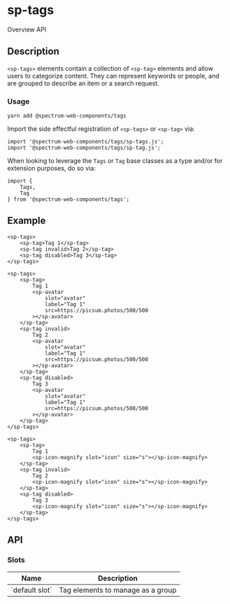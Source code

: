 # sp-tags
Overview API
## Description
`<sp-tags>` elements contain a collection of `<sp-tag>` elements and allow users to categorize content. They can represent keywords or people, and are grouped to describe an item or a search request.
### Usage
    
    yarn add @spectrum-web-components/tags
    
Import the side effectful registration of `<sp-tags>` or `<sp-tag>` via:
    
    import '@spectrum-web-components/tags/sp-tags.js';
    import '@spectrum-web-components/tags/sp-tag.js';
    
When looking to leverage the `Tags` or `Tag` base classes as a type and/or for extension purposes, do so via:
    
    import {
        Tags,
        Tag
    } from '@spectrum-web-components/tags';
    
## Example
    
    <sp-tags>
        <sp-tag>Tag 1</sp-tag>
        <sp-tag invalid>Tag 2</sp-tag>
        <sp-tag disabled>Tag 3</sp-tag>
    </sp-tags>
    
    <sp-tags>
        <sp-tag>
            Tag 1
            <sp-avatar
                slot="avatar"
                label="Tag 1"
                src=https://picsum.photos/500/500
            ></sp-avatar>
        </sp-tag>
        <sp-tag invalid>
            Tag 2
            <sp-avatar
                slot="avatar"
                label="Tag 1"
                src=https://picsum.photos/500/500
            ></sp-avatar>
        </sp-tag>
        <sp-tag disabled>
            Tag 3
            <sp-avatar
                slot="avatar"
                label="Tag 1"
                src=https://picsum.photos/500/500
            ></sp-avatar>
        </sp-tag>
    </sp-tags>
    
    <sp-tags>
        <sp-tag>
            Tag 1
            <sp-icon-magnify slot="icon" size="s"></sp-icon-magnify>
        </sp-tag>
        <sp-tag invalid>
            Tag 2
            <sp-icon-magnify slot="icon" size="s"></sp-icon-magnify>
        </sp-tag>
        <sp-tag disabled>
            Tag 3
            <sp-icon-magnify slot="icon" size="s"></sp-icon-magnify>
        </sp-tag>
    </sp-tags>
## API
### Slots
<table>
  <thead>
    <tr>
      <th>Name</th>
      <th>Description</th>
    </tr>
  </thead>
  <tbody>
    <tr>
      <td>`default slot`</td>
      <td>Tag elements to manage as a group</td>
    </tr>
  </tbody>
</table>
